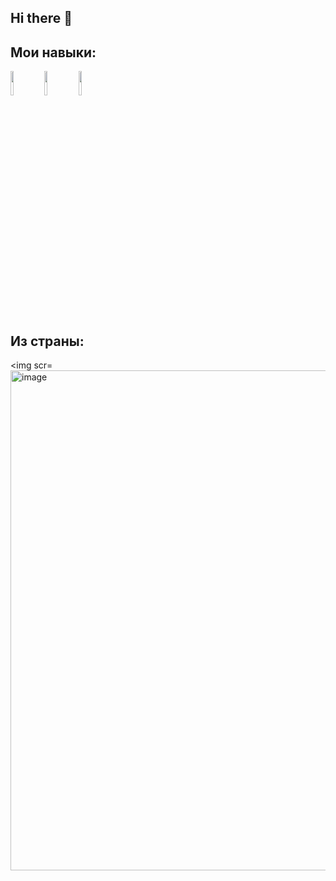 ## Hi there 👋

## Мои навыки:
<img src=https://storage.tally.so/3a4c5a2e-a412-41b4-bad5-61899c529461/4515839.png width="10%">    <img src=https://storage.tally.so/551f6f1e-00a2-4a15-9c33-b40ca5c84113/Git-Logo-2Color.png width="10%">           <img src=https://storage.tally.so/3f9bac6c-8fd5-40ae-a50b-096d362d2fe8/136443.png width="10%">

## Из страны:
<img scr=<img width="1600" height="800" alt="image" src="https://github.com/user-attachments/assets/e628bd35-4d5e-45ba-85f9-95bcdec70139">

